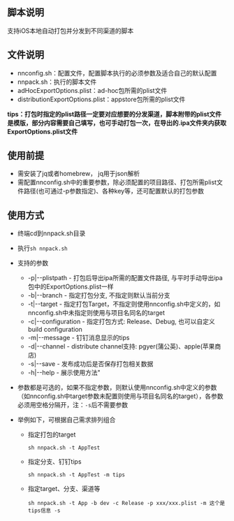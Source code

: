 

## 脚本说明



支持iOS本地自动打包并分发到不同渠道的脚本





## 文件说明

- nnconfig.sh：配置文件，配置脚本执行的必须参数及适合自己的默认配置
- nnpack.sh：执行的脚本文件
- adHocExportOptions.plist：ad-hoc包所需的plist文件
- distributionExportOptions.plist：appstore包所需的plist文件

**tips：打包时指定的plist路径一定要对应想要的分发渠道，脚本附带的plist文件是模版，部分内容需要自己填写，也可手动打包一次，在导出的.ipa文件夹内获取ExportOptions.plist文件**





## 使用前提



- 需安装了jq或者homebrew， jq用于json解析
- 需配置nnconfig.sh中的重要参数，除必须配置的项目路径、打包所需plist文件路径(也可通过-p参数指定)、各种key等，还可配置默认的打包参数





## 使用方式



- 终端cd到nnpack.sh目录

- 执行`sh nnpack.sh`

- 支持的参数

  - -p|--plistpath - 打包后导出ipa所需的配置文件路径, 与平时手动导出ipa包中的ExportOptions.plist一样
  - -b|--branch  - 指定打包分支, 不指定则默认当前分支
  - -t|--target  - 指定打包Target，不指定则使用nnconfig.sh中定义的，如nnconfig.sh中未指定则使用与项目名同名的target
  - -c|--configuration - 指定打包方式: Release、Debug, 也可以自定义build configuration
  - -m|--message - 钉钉消息显示的tips
  - -d|--channel - distribute channel支持: pgyer(蒲公英)、apple(苹果商店)
  - -s|--save - 发布成功后是否保存打包相关数据
  - -h|--help - 展示使用方法"

- 参数都是可选的，如果不指定参数，则默认使用nnconfig.sh中定义的参数（如nnconfig.sh中target参数未配置则使用与项目名同名的target），各参数必须用空格分隔开，注：`-s`后不需要参数

- 举例如下，可根据自己需求排列组合

  - 指定打包的target

    ```
    sh nnpack.sh -t AppTest
    ```

  - 指定分支、钉钉tips

    ```
    sh nnpack.sh -t AppTest -m tips
    ```

  - 指定target、分支、渠道等

    ```
    sh nnpack.sh -t App -b dev -c Release -p xxx/xxx.plist -m 这个是tips信息 -s
    ```


